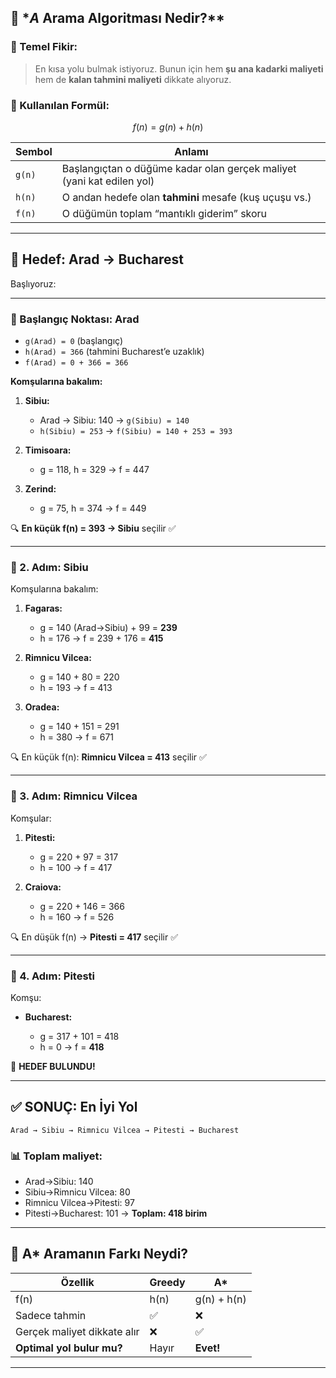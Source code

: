 
## 🚀 **A* Arama Algoritması Nedir?*\*

### 🔑 Temel Fikir:

> En kısa yolu bulmak istiyoruz. Bunun için hem **şu ana kadarki maliyeti** hem de **kalan tahmini maliyeti** dikkate alıyoruz.

### 🧮 Kullanılan Formül:

$$
f(n) = g(n) + h(n)
$$

| Sembol | Anlamı                                                                |
| ------ | --------------------------------------------------------------------- |
| `g(n)` | Başlangıçtan o düğüme kadar olan gerçek maliyet (yani kat edilen yol) |
| `h(n)` | O andan hedefe olan **tahmini** mesafe (kuş uçuşu vs.)                |
| `f(n)` | O düğümün toplam “mantıklı giderim” skoru                             |

---

## 📌 Hedef: Arad → Bucharest

Başlıyoruz:

---

### 🔹 Başlangıç Noktası: **Arad**

* `g(Arad) = 0` (başlangıç)
* `h(Arad) = 366` (tahmini Bucharest’e uzaklık)
* `f(Arad) = 0 + 366 = 366`

**Komşularına bakalım:**

1. **Sibiu:**

   * Arad → Sibiu: 140 → `g(Sibiu) = 140`
   * `h(Sibiu) = 253`
     → `f(Sibiu) = 140 + 253 = 393`

2. **Timisoara:**

   * g = 118, h = 329 → f = 447

3. **Zerind:**

   * g = 75, h = 374 → f = 449

🔍 **En küçük f(n) = 393 → Sibiu** seçilir ✅

---

### 🔹 2. Adım: **Sibiu**

Komşularına bakalım:

1. **Fagaras:**

   * g = 140 (Arad→Sibiu) + 99 = **239**
   * h = 176
     → f = 239 + 176 = **415**

2. **Rimnicu Vilcea:**

   * g = 140 + 80 = 220
   * h = 193
     → f = 413

3. **Oradea:**

   * g = 140 + 151 = 291
   * h = 380
     → f = 671

🔍 En küçük f(n): **Rimnicu Vilcea = 413** seçilir ✅

---

### 🔹 3. Adım: **Rimnicu Vilcea**

Komşular:

1. **Pitesti:**

   * g = 220 + 97 = 317
   * h = 100
     → f = 417

2. **Craiova:**

   * g = 220 + 146 = 366
   * h = 160
     → f = 526

🔍 En düşük f(n) → **Pitesti = 417** seçilir ✅

---

### 🔹 4. Adım: **Pitesti**

Komşu:

* **Bucharest:**

  * g = 317 + 101 = 418
  * h = 0
    → f = **418**

🎯 **HEDEF BULUNDU!**

---

## ✅ SONUÇ: En İyi Yol

```
Arad → Sibiu → Rimnicu Vilcea → Pitesti → Bucharest
```

### 📊 Toplam maliyet:

* Arad→Sibiu: 140
* Sibiu→Rimnicu Vilcea: 80
* Rimnicu Vilcea→Pitesti: 97
* Pitesti→Bucharest: 101
  → **Toplam: 418 birim**

---

## 💎 A\* Aramanın Farkı Neydi?

| Özellik                     | Greedy | A\*         |
| --------------------------- | ------ | ----------- |
| f(n)                        | h(n)   | g(n) + h(n) |
| Sadece tahmin               | ✅      | ❌           |
| Gerçek maliyet dikkate alır | ❌      | ✅           |
| **Optimal yol bulur mu?**   | Hayır  | **Evet!**   |

---


